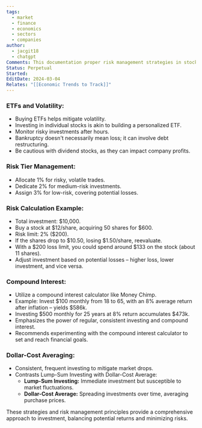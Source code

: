 ```yaml
---
tags:
  - market
  - finance
  - economics
  - sectors
  - companies
author:
  - jacgit18
  - chatgpt
Comments: This documentation proper risk management strategies in stock market.
Status: Perpetual
Started: 
EditDate: 2024-03-04
Relates: "[[Economic Trends to Track]]"
---
```

### ETFs and Volatility:
- Buying ETFs helps mitigate volatility.
- Investing in individual stocks is akin to building a personalized ETF.
- Monitor risky investments after hours.
- Bankruptcy doesn't necessarily mean loss; it can involve debt restructuring.
- Be cautious with dividend stocks, as they can impact company profits.

### Risk Tier Management:
- Allocate 1% for risky, volatile trades.
- Dedicate 2% for medium-risk investments.
- Assign 3% for low-risk, covering potential losses.

### Risk Calculation Example:
- Total investment: $10,000.
- Buy a stock at $12/share, acquiring 50 shares for $600.
- Risk limit: 2% ($200).
- If the shares drop to $10.50, losing $1.50/share, reevaluate.
- With a $200 loss limit, you could spend around $133 on the stock (about 11 shares).
- Adjust investment based on potential losses – higher loss, lower investment, and vice versa.

### Compound Interest:
- Utilize a compound interest calculator like Money Chimp.
- Example: Invest $100 monthly from 18 to 65, with an 8% average return after inflation – yields $586k.
- Investing $500 monthly for 25 years at 8% return accumulates $473k.
- Emphasizes the power of regular, consistent investing and compound interest.
- Recommends experimenting with the compound interest calculator to set and reach financial goals.

### Dollar-Cost Averaging:
- Consistent, frequent investing to mitigate market drops.
- Contrasts Lump-Sum Investing with Dollar-Cost Average:
  - **Lump-Sum Investing:** Immediate investment but susceptible to market fluctuations.
  - **Dollar-Cost Average:** Spreading investments over time, averaging purchase prices.

These strategies and risk management principles provide a comprehensive approach to investment, balancing potential returns and minimizing risks.
